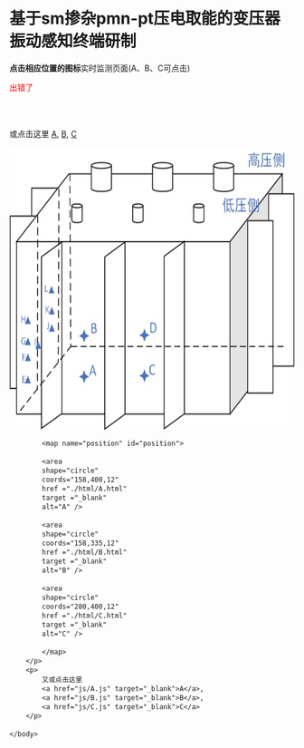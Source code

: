 
<html>
	<head>
		<meta charset="utf-8" />
		<title>实时监测</title>
	</head>
	<body>
		<h1>基于sm掺杂pmn-pt压电取能的变压器振动感知终端研制</h1>		
		<p><b>点击相应位置的图标</b>实时监测页面(A、B、C可点击)</p>
		<p style="font-family:verdana;color:red">
		出错了</p>
		<br/><br/>
		<p>
			或点击这里
			<a href="./js/A.js" target="_blank">A</a>,
			<a href="./js/B.js" target="_blank">B</a>,
			<a href="./js/C.js" target="_blank">C</a>
		</p>
		<p>			
			<img
			src="./img/pic1.jpg"
			width="600" height="500"
			align="middle"
			border="0" usemap="#position"
			alt="摆放位置" />
			
			<map name="position" id="position">
			
			<area
			shape="circle"
			coords="158,400,12"
			href ="./html/A.html"
			target ="_blank"
			alt="A" />
			
			<area
			shape="circle"
			coords="158,335,12"
			href ="./html/B.html"
			target ="_blank"
			alt="B" />
			
			<area
			shape="circle"
			coords="280,400,12"
			href ="./html/C.html"
			target ="_blank"
			alt="C" />
			
			</map>
		</p>
		<p>
			又或点击这里
			<a href="js/A.js" target="_blank">A</a>,
			<a href="js/B.js" target="_blank">B</a>,
			<a href="js/C.js" target="_blank">C</a>
		</p>
		
	</body>
</html>
